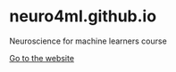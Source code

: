# neuro4ml.github.io
Neuroscience for machine learners course

[Go to the website](https://neuro4ml.github.io)